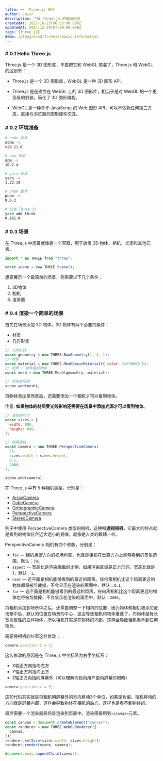 ```yaml
---
title: 一. Three.js 简介
author: Caisr
description: 了解 Three.js 的基础信息
createdAt: 2023-10-23T06:23:00.000Z
updatedAt: 2023-12-29T07:09:00.000Z
tags: [Three.js]
demo: /playground/threejs/basic-information
---
```


### # 0.1 Hello Three.js

Three.js 是一个 3D 图形库，不要把它和 WebGL 搞混了，Three.js 和 WebGL 的区别有：

- Three.js 是一个 3D 图形库，WebGL 是一种 3D 图形 API。

- Three.js 是在建立在 WebGL 上的 3D 图形库，相当于是对 WebGL 的一个更高级的封装，简化了 3D 图形编程。

- WebGL 是一种基于 JavaScript 的 Web 图形 API，可以不依赖任何第三方库，直接与浏览器的图形硬件交互。

### # 0.2 环境准备

```bash
# node 版本
node -v
v20.11.0

# npm 版本
npm -v
10.2.4

# yarn 版本
yarn -v
1.22.19

# pnpm 版本
pnpm -v
8.6.2

# 安装 Three.js
yarn add three
0.161.0
```

### # 0.3 场景

在 Three.js 中场景就像是一个容器，用于放置 3D 物体、相机、光源和其他元素。

```javascript
import * as THREE from "three";

const scene = new THREE.Scene();
```

想要展示一个最简单的场景，则需要以下几个条件：

1. 3D物体
2. 相机
3. 渲染器

### # 0.4 渲染一个简单的场景

首先在场景添加 3D 物体，3D 物体有两个必要的条件：

- 材质
- 几何形状

```javascript
// 几何形状
const geometry = new THREE.BoxGeometry(1, 1, 1);
// 材质
const material = new THREE.MeshBasicMaterial({ color: 0xff0000 });
// 材质 + 物体组成物体
const mesh = new THREE.Mesh(geometry, material);

// 添加至场景
scene.add(mesh);
```

将物体添加至场景后，还需要添加一个相机才可以看到物体。

注意: **如果物体的材质受光线影响还需要在场景中添加光源才可以看到物体**。

```javascript
// 渲染的尺寸
const sizes = {
  width: 800,
  height: 600,
};

// 创建相机
const camera = new THREE.PerspectiveCamera(
  75,
  sizes.width / sizes.height,
  0.1,
  2000,
);

scene.add(camera);
```

在 Three.js 中有 5 种相机类型，分别是：

- [ArrayCamera](https://threejs.org/docs/index.html?q=camera#api/en/cameras/ArrayCamera)
- [CubeCamera](https://threejs.org/docs/index.html?q=camera#api/en/cameras/CubeCamera)
- [OrthographicCamera](https://threejs.org/docs/index.html?q=camera#api/en/cameras/OrthographicCamera)
- [PerspectiveCamera](https://threejs.org/docs/index.html?q=camera#api/en/cameras/PerspectiveCamera)
- [StereoCamera](https://threejs.org/docs/index.html?q=camera#api/en/cameras/StereoCamera)

例子中使用 PerspectiveCamera 类型的相机，这种叫**透视相机**，它最大的特点就是看到的物体符合近大远小的规律，就像是人类的眼睛一样。

PerspectiveCamera 相机有四个参数，分别是：

- `fov` — 相机*垂直*方向的视场角度，也就是相机在垂直方向上能够看到的景象范围，默认：`50`。
- `aspect` — 宽高比是渲染画面的比例，如果渲染区域是正方形的，宽高比就是 1，默认：`1`。
- `near` — 近平面是相机能够看到的最近的距离。任何离相机比这个距离更近的物体都将被剪裁掉，不会显示在渲染的画面中，默认：`0.1`。
- `far` — 远平面是相机能够看到的最远的距离，任何离相机比这个距离更远的物体也将被剪裁掉，不会显示在渲染的画面中，默认：`2000`。

将相机添加到场景中之后，还需要调整一下相机的位置，因为物体和相机被添加至场景中后，默认的位置在场景的中心，这会导致相机和物体重叠了，而物体是有长宽高属性的立体物体，所以相机其实是在物体的内部，这样会导致相机看不到任何物体。

需要将相机的位置这样修改：

```javascript
camera.position.z = 3;
```

这么修改的原因是在 Three.js 中坐标系为右手坐标系：

- X轴正方向指向右方
- Y轴正方向指向上方
- Z轴正方向指向屏幕外（可以理解为指向用户面向屏幕的眼睛）

```javascript
camera.position.z = 3;
```

这句代码其实就是将相机朝屏幕外的方向移动3个单位，如果是负值，相机移动的方向就是屏幕内部，这样会导致物体在相机的后方，这样也是看不到物体的。

最后需要一个渲染器将场景渲染到页面中，渲染需要用到`<canvas>`元素。

```javascript
const canvas = document.createElement("canvas");
const renderer = new THREE.WebGLRenderer({
  canvas,
});
renderer.setSize(sizes.width, sizes.height);
renderer.render(scene, camera);

document.body.appendChild(canvas);
```
